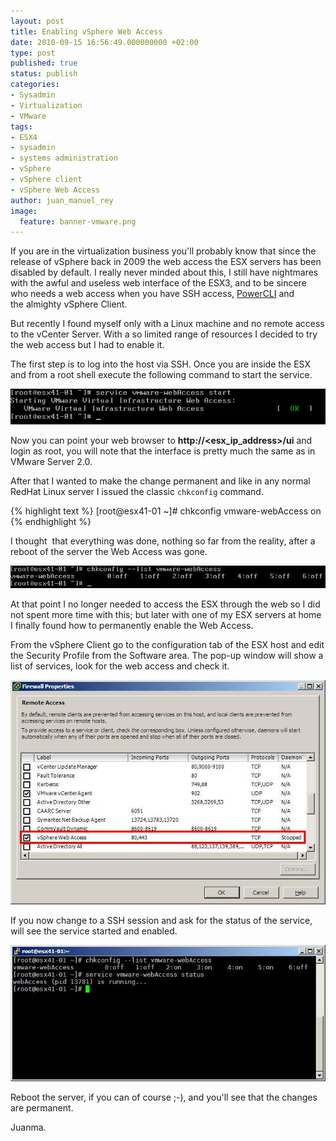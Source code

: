 ```yaml
---
layout: post
title: Enabling vSphere Web Access
date: 2010-09-15 16:56:49.000000000 +02:00
type: post
published: true
status: publish
categories:
- Sysadmin
- Virtualization
- VMware
tags:
- ESX4
- sysadmin
- systems administration
- vSphere
- vSphere client
- vSphere Web Access
author: juan_manuel_rey
image:
  feature: banner-vmware.png
---
```


If you are in the virtualization business you'll probably know that since the release of vSphere back in 2009 the web access the ESX servers has been disabled by default. I really never minded about this, I still have nightmares with the awful and useless web interface of the ESX3, and to be sincere who needs a web access when you have SSH access, [PowerCLI](http://communities.vmware.com/community/vmtn/vsphere/automationtools/powercli?ie=UTF-8&q=powercli) and the almighty vSphere Client.

But recently I found myself only with a Linux machine and no remote access to the vCenter Server. With a so limited range of resources I decided to try the web access but I had to enable it.

The first step is to log into the host via SSH. Once you are inside the ESX and from a root shell execute the following command to start the service.

[![](/images/vsphere-web-service1.png "vSphere-web-service")]({{site.url}}/images/vsphere-web-service1.png)

Now you can point your web browser to **http://&lt;esx\_ip\_address&gt;/ui** and login as root, you will note that the interface is pretty much the same as in VMware Server 2.0.

After that I wanted to make the change permanent and like in any normal RedHat Linux server I issued the classic `chkconfig` command.

{% highlight text %}
[root@esx41-01 ~]# chkconfig vmware-webAccess on
{% endhighlight %}

I thought  that everything was done, nothing so far from the reality, after a reboot of the server the Web Access was gone.

[![](/images/vsphere-web-service_21.jpg "vSphere-web-service_2")]({{site.url}}/images/vsphere-web-service_21.jpg)

At that point I no longer needed to access the ESX through the web so I did not spent more time with this; but later with one of my ESX servers at home I finally found how to permanently enable the Web Access.

From the vSphere Client go to the configuration tab of the ESX host and edit the Security Profile from the Software area. The pop-up window will show a list of services, look for the web access and check it.

[![](/images/webaccess-vsphereclient1.jpg "WebAccess-vSphereClient")]({{site.url}}/images/webaccess-vsphereclient1.jpg)

If you now change to a SSH session and ask for the status of the service, will see the service started and enabled.

[![](/images/webaccess-ssh.jpg "WebAccess-SSH")]({{site.url}}/images/webaccess-ssh.jpg)

Reboot the server, if you can of course ;-), and you'll see that the changes are permanent.

Juanma.
